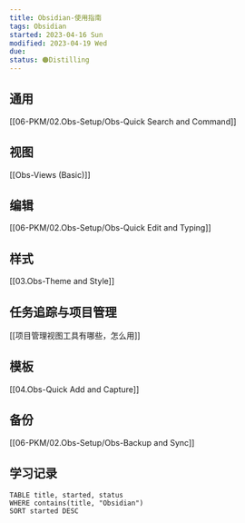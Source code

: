 ```yaml
---
title: Obsidian-使用指南
tags: Obsidian
started: 2023-04-16 Sun
modified: 2023-04-19 Wed
due: 
status: 🟠Distilling
---
```

## 通用
[[06-PKM/02.Obs-Setup/Obs-Quick Search and Command]]
## 视图
[[Obs-Views (Basic)]]
## 编辑
[[06-PKM/02.Obs-Setup/Obs-Quick Edit and Typing]]
## 样式
[[03.Obs-Theme and Style]]
## 任务追踪与项目管理
[[项目管理视图工具有哪些，怎么用]]

## 模板
[[04.Obs-Quick Add and Capture]]

## 备份
[[06-PKM/02.Obs-Setup/Obs-Backup and Sync]]

## 学习记录

```dataview
TABLE title, started, status
WHERE contains(title, "Obsidian")
SORT started DESC
```